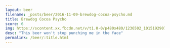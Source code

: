 ```yaml
---
layout: beer
filename: _posts/beer/2016-11-09-brewdog-cocoa-psycho.md
title: Brewdog Cocoa Psycho
score: 6
img: https://scontent.xx.fbcdn.net/v/t1.0-0/p480x480/1236502_10151929072183745_392721452_n.jpg?oh=90d81589546c8a78e0222dca0eed5859&oe=59027563
desc: "This beer won't stop punching me in the face"
permalink: /beer/:title.html
---
```

